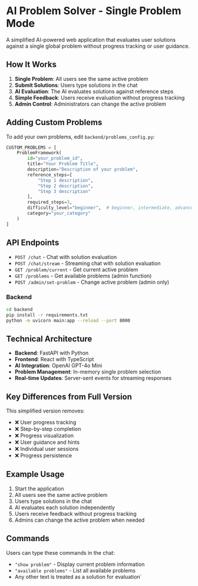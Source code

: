 # AI Problem Solver - Single Problem Mode

A simplified AI-powered web application that evaluates user solutions against a single global problem without progress tracking or user guidance.

## How It Works

1. **Single Problem**: All users see the same active problem
2. **Submit Solutions**: Users type solutions in the chat
3. **AI Evaluation**: The AI evaluates solutions against reference steps
4. **Simple Feedback**: Users receive evaluation without progress tracking
5. **Admin Control**: Administrators can change the active problem

## Adding Custom Problems

To add your own problems, edit `backend/problems_config.py`:

```python
CUSTOM_PROBLEMS = [
    ProblemFramework(
        id="your_problem_id",
        title="Your Problem Title",
        description="Description of your problem",
        reference_steps=[
            "Step 1 description",
            "Step 2 description",
            "Step 3 description"
        ],
        required_steps=3,
        difficulty_level="beginner",  # beginner, intermediate, advanced
        category="your_category"
    )
]
```

## API Endpoints

- `POST /chat` - Chat with solution evaluation
- `POST /chat/stream` - Streaming chat with solution evaluation
- `GET /problem/current` - Get current active problem
- `GET /problems` - Get available problems (admin function)
- `POST /admin/set-problem` - Change active problem (admin only)

### Backend
```bash
cd backend
pip install -r requirements.txt
python -m uvicorn main:app --reload --port 8000
```
## Technical Architecture

- **Backend**: FastAPI with Python
- **Frontend**: React with TypeScript
- **AI Integration**: OpenAI GPT-4o Mini
- **Problem Management**: In-memory single problem selection
- **Real-time Updates**: Server-sent events for streaming responses

## Key Differences from Full Version

This simplified version removes:
- ❌ User progress tracking
- ❌ Step-by-step completion
- ❌ Progress visualization
- ❌ User guidance and hints
- ❌ Individual user sessions
- ❌ Progress persistence

## Example Usage

1. Start the application
2. All users see the same active problem
3. Users type solutions in the chat
4. AI evaluates each solution independently
5. Users receive feedback without progress tracking
6. Admins can change the active problem when needed

## Commands

Users can type these commands in the chat:
- `"show problem"` - Display current problem information
- `"available problems"` - List all available problems
- Any other text is treated as a solution for evaluation`